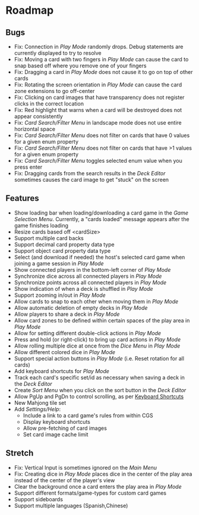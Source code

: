 # Roadmap

## Bugs
- Fix: Connection in *Play Mode* randomly drops. Debug statements are currently displayed to try to resolve
- Fix: Moving a card with two fingers in *Play Mode* can cause the card to snap based off where you remove one of your fingers
- Fix: Dragging a card in *Play Mode* does not cause it to go on top of other cards
- Fix: Rotating the screen orientation in *Play Mode* can cause the card zone extensions to go off-center
- Fix: Clicking on card images that have transparency does not register clicks in the correct location
- Fix: Red highlight that warns when a card will be destroyed does not appear consistently
- Fix: *Card Search/Filter Menu* in landscape mode does not use entire horizontal space
- Fix: *Card Search/Filter Menu* does not filter on cards that have 0 values for a given enum property
- Fix: *Card Search/Filter Menu* does not filter on cards that have >1 values for a given enum property
- Fix: *Card Search/Filter Menu* toggles selected enum value when you press enter
- Fix: Dragging cards from the search results in the *Deck Editor* sometimes causes the card image to get "stuck" on the screen

## Features
- Show loading bar when loading/downloading a card game in the *Game Selection Menu*. Currently, a "cards loaded" message appears after the game finishes loading
- Resize cards based off \<cardSize\>
- Support multiple card backs
- Support decimal card property data type
- Support object card property data type
- Select (and download if needed) the host's selected card game when joining a game session in *Play Mode*
- Show connected players in the bottom-left corner of *Play Mode*
- Synchronize dice across all connected players in *Play Mode*
- Synchronize points across all connected players in *Play Mode*
- Show indication of when a deck is shuffled in *Play Mode*
- Support zooming in/out in *Play Mode*
- Allow cards to snap to each other when moving them in *Play Mode*
- Allow automatic deletion of empty decks in *Play Mode*
- Allow players to share a deck in *Play Mode*
- Allow card zones to be defined within certain spaces of the play area in *Play Mode*
- Allow for setting different double-click actions in *Play Mode*
- Press and hold (or right-click) to bring up card actions in *Play Mode*
- Allow rolling multiple dice at once from the *Dice Menu* in *Play Mode*
- Allow different colored dice in *Play Mode*
- Support special action buttons in *Play Mode* (i.e. Reset rotation for all cards)
- Add keyboard shortcuts for *Play Mode*
- Track each card's specific set/id as necessary when saving a deck in the *Deck Editor*
- Create *Sort Menu* when you click on the sort button in the *Deck Editor*
- Allow PgUp and PgDn to control scrolling, as per [Keyboard Shortcuts](KEYBOARD.md)
- New Mahjong tile set
- Add *Settings/Help*:
  - Include a link to a card game's rules from within CGS
  - Display keyboard shortcuts
  - Allow pre-fetching of card images
  - Set card image cache limit

## Stretch
- Fix: Vertical Input is sometimes ignored on the *Main Menu*
- Fix: Creating dice in *Play Mode* places dice in the center of the play area instead of the center of the player's view
- Clear the background once a card enters the play area in *Play Mode*
- Support different formats/game-types for custom card games
- Support sideboards
- Support multiple languages (Spanish,Chinese)

